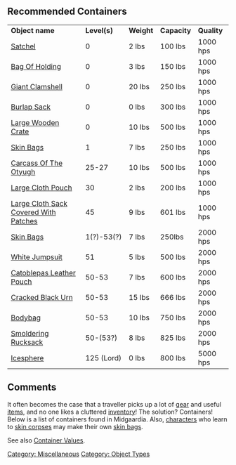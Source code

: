 ## Recommended Containers

|                                                                                           |                 |               |                 |                |
|-------------------------------------------------------------------------------------------|-----------------|---------------|-----------------|----------------|
| <b>Object name</b>                                                                        | <b>Level(s)</b> | <b>Weight</b> | <b>Capacity</b> | <b>Quality</b> |
| [Satchel](Satchel "wikilink")                                                             | 0               | 2 lbs         | 100 lbs         | 1000 hps       |
| [Bag Of Holding](Bag_Of_Holding "wikilink")                                               | 0               | 3 lbs         | 150 lbs         | 1000 hps       |
| [Giant Clamshell](Giant_Clamshell "wikilink")                                             | 0               | 20 lbs        | 250 lbs         | 1000 hps       |
| [Burlap Sack](Burlap_Sack "wikilink")                                                     | 0               | 0 lbs         | 300 lbs         | 1000 hps       |
| [Large Wooden Crate](Large_Wooden_Crate "wikilink")                                       | 0               | 10 lbs        | 500 lbs         | 1000 hps       |
| [Skin Bags](Skin_Bags "wikilink")                                                         | 1               | 7 lbs         | 250 lbs         | 1000 hps       |
| [Carcass Of The Otyugh](Carcass_Of_The_Otyugh "wikilink")                                 | 25-27           | 10 lbs        | 500 lbs         | 1000 hps       |
| [Large Cloth Pouch](Large_Cloth_Pouch "wikilink")                                         | 30              | 2 lbs         | 200 lbs         | 1000 hps       |
| [Large Cloth Sack Covered With Patches](Large_Cloth_Sack_Covered_With_Patches "wikilink") | 45              | 9 lbs         | 601 lbs         | 1000 hps       |
| [Skin Bags](Skin_Bags "wikilink")                                                         | 1(?)-53(?)      | 7 lbs         | 250lbs          | 2000 hps       |
| [White Jumpsuit](White_Jumpsuit "wikilink")                                               | 51              | 5 lbs         | 500 lbs         | 2000 hps       |
| [Catoblepas Leather Pouch](Catoblepas_Leather_Pouch "wikilink")                           | 50-53           | 7 lbs         | 600 lbs         | 2000 hps       |
| [Cracked Black Urn](Cracked_Black_Urn "wikilink")                                         | 50-53           | 15 lbs        | 666 lbs         | 2000 hps       |
| [Bodybag](Bodybag "wikilink")                                                             | 50-53           | 10 lbs        | 750 lbs         | 2000 hps       |
| [Smoldering Rucksack](Smoldering_Rucksack "wikilink")                                     | 50-(53?)        | 8 lbs         | 825 lbs         | 2000 hps       |
| [Icesphere](Icesphere "wikilink")                                                         | 125 (Lord)      | 0 lbs         | 800 lbs         | 5000 hps       |

## Comments

It often becomes the case that a traveller picks up a lot of
[gear](:Category:_Gear "wikilink") and useful
[items](:Category:_Objects "wikilink"), and no one likes a cluttered
[inventory](Inventory "wikilink")! The solution? Containers! Below is a
list of containers found in Midgaardia. Also,
[characters](:Category:_Characters "wikilink") who learn to [skin
corpses](Skin_Corpse "wikilink") may make their own [skin
bags](Skin_Bags "wikilink").

See also [Container Values](Container_Values "wikilink").

[Category: Miscellaneous](Category:_Miscellaneous "wikilink") [Category:
Object Types](Category:_Object_Types "wikilink")
